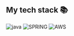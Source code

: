 <h2> My tech stack 📚 </h2>

![java](https://img.shields.io/badge/-Java-007396?style=for-the-badge&logo=Java&logoColor=white)
![SPRING](https://img.shields.io/badge/-Spring-9ACD32?style=for-the-badge&logo=spring&logoColor=ffffff)
![AWS](https://img.shields.io/badge/-AWS-232F3E?style=for-the-badge&logo=Amazonaws&logoColor=ffffff)
